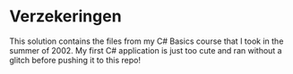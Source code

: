 # Verzekeringen

This solution contains the files from my C# Basics course that I took in the summer of 2002. My first C# application is just too cute and ran without a glitch before pushing it to this repo!
